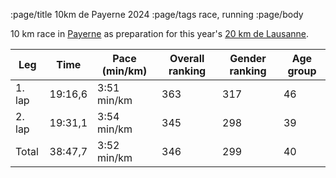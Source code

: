 :page/title 10km de Payerne 2024
:page/tags race, running
:page/body

10 km race in [Payerne](https://en.wikipedia.org/wiki/Payerne) as preparation for this year's [20 km de Lausanne](2024-04-28-20km-de-Lausanne-2024.md).

| Leg    | Time    | Pace (min/km) | Overall ranking | Gender ranking | Age group |
| ------ | ------- | ------------- | --------------- | -------------- | --------- |
| 1. lap | 19:16,6 | 3:51 min/km   | 363             | 317            | 46        |
| 2. lap | 19:31,1 | 3:54 min/km   | 345             | 298            | 39        |
| Total  | 38:47,7 | 3:52 min/km   | 346             | 299            | 40        |
